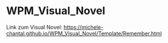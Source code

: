 # WPM_Visual_Novel

Link zum Visual Novel: https://michele-chantal.github.io/WPM_Visual_Novel/Template/Remember.html
